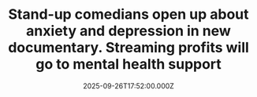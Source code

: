 ---
title: "Stand-up comedians open up about anxiety and depression in new documentary. Streaming profits will go to mental health support"
date: 2025-09-26T17:52:00.000Z
category: Human Kindness
externalLink: "https://www.goodgoodgood.co/articles/anxiety-club-marc-maron-comedy-documentary"
image: ""
excerpt: "In the new documentary, now available to stream, Marc Maron, Aparna Nancherla, Eva Victor, and more are opening up about their relationship with anxiety and depression.…"
---